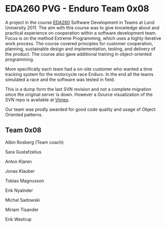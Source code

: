 # EDA260 PVG - Enduro Team 0x08
A project in the course [EDA260](http://cs.lth.se/eda260/) Software Development in Teams at Lund University 2011. The aim with this course was to give knowledge about and practical experience on cooperation within a software development team.  Focus is on the method Extreme Programming, which uses a highly iterative work process.  The course covered principles for customer cooperation, planning, sustainable design and implementation, testing, and delivery of the product. The course also gave additional training in object-oriented programming. 

More specifically each team had a on-site customer who wanted a time tracking system for the motorcycle race Enduro. In the end all the teams simulated a race and the software was tested in field.

This is a dump form the last SVN revision and not a complete migration since the original server is down. However a Gource visualization of the SVN repo is available at [Vimeo](http://vimeo.com/20217811).

Our team was prodly awarded for good code quality and usage of Object Oriented patterns.

## Team 0x08

Albin Rosberg (Team coach)

Sara Gustafzelius

Anton Klaren

Jonas Klauber

Tobias Magnusson

Erik Nyalnder

Michal Sadowski

Miriam Tisander

Erik Westrup
